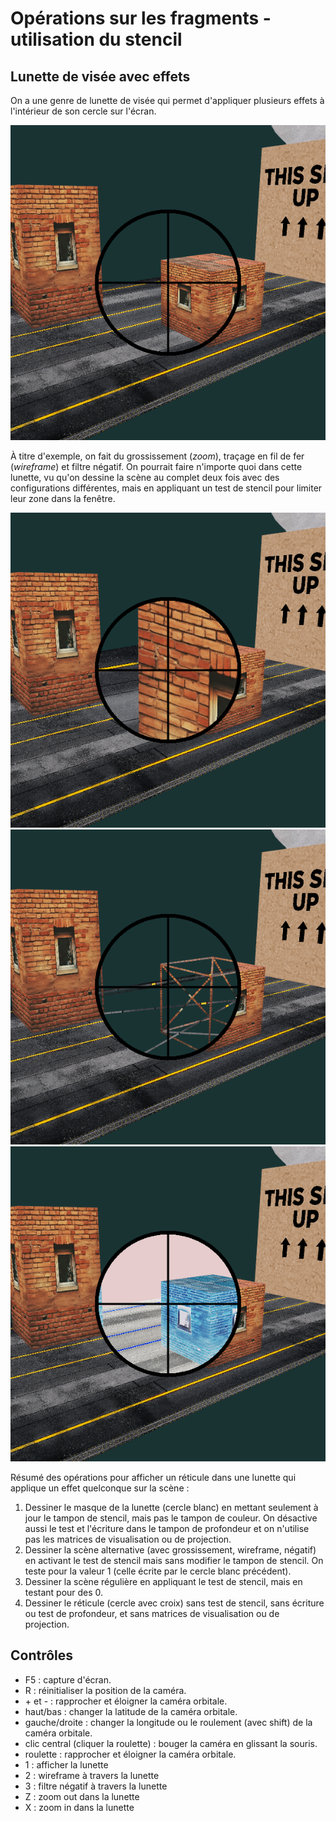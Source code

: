 # Opérations sur les fragments - utilisation du stencil

## Lunette de visée avec effets

On a une genre de lunette de visée qui permet d'appliquer plusieurs effets à l'intérieur de son cercle sur l'écran.

<img src="doc/scope.png"/>

À titre d'exemple, on fait du grossissement (*zoom*), traçage en fil de fer (*wireframe*) et filtre négatif. On pourrait faire n'importe quoi dans cette lunette, vu qu'on dessine la scène au complet deux fois avec des configurations différentes, mais en appliquant un test de stencil pour limiter leur zone dans la fenêtre.

<img src="doc/scope_zoom.png"/>
<img src="doc/scope_wire.png"/>
<img src="doc/scope_negative.png"/>

Résumé des opérations pour afficher un réticule dans une lunette qui applique un effet quelconque sur la scène :
1. Dessiner le masque de la lunette (cercle blanc) en mettant seulement à jour le tampon de stencil, mais pas le tampon de couleur. On désactive aussi le test et l'écriture dans le tampon de profondeur et on n'utilise pas les matrices de visualisation ou de projection.
1. Dessiner la scène alternative (avec grossissement, wireframe, négatif) en activant le test de stencil mais sans modifier le tampon de stencil. On teste pour la valeur 1 (celle écrite par le cercle blanc précédent).
1. Dessiner la scène régulière en appliquant le test de stencil, mais en testant pour des 0.
1. Dessiner le réticule (cercle avec croix) sans test de stencil, sans écriture ou test de profondeur, et sans matrices de visualisation ou de projection.


## Contrôles

* F5 : capture d'écran.
* R : réinitialiser la position de la caméra.
* \+ et - :  rapprocher et éloigner la caméra orbitale.
* haut/bas : changer la latitude de la caméra orbitale.
* gauche/droite : changer la longitude ou le roulement (avec shift) de la caméra orbitale.
* clic central (cliquer la roulette) : bouger la caméra en glissant la souris.
* roulette : rapprocher et éloigner la caméra orbitale.
* 1 : afficher la lunette
* 2 : wireframe à travers la lunette
* 3 : filtre négatif à travers la lunette
* Z : zoom out dans la lunette
* X : zoom in dans la lunette
